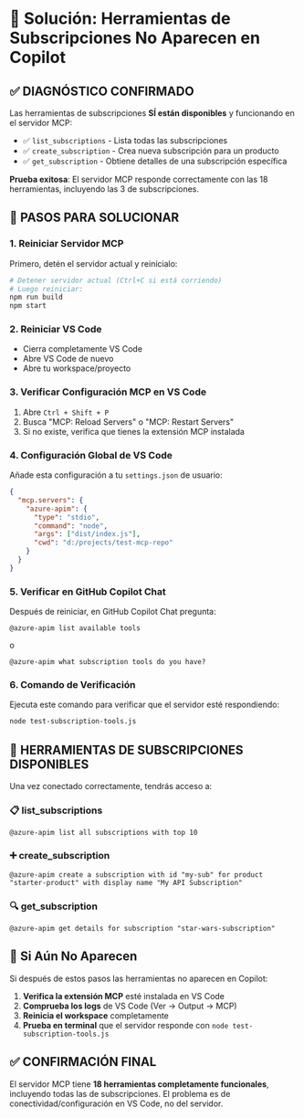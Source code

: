 # 🔧 Solución: Herramientas de Subscripciones No Aparecen en Copilot

## ✅ **DIAGNÓSTICO CONFIRMADO**

Las herramientas de subscripciones **SÍ están disponibles** y funcionando en el servidor MCP:

- ✅ `list_subscriptions` - Lista todas las subscripciones
- ✅ `create_subscription` - Crea nueva subscripción para un producto  
- ✅ `get_subscription` - Obtiene detalles de una subscripción específica

**Prueba exitosa**: El servidor MCP responde correctamente con las 18 herramientas, incluyendo las 3 de subscripciones.

## 🔧 **PASOS PARA SOLUCIONAR**

### **1. Reiniciar Servidor MCP**

Primero, detén el servidor actual y reinícialo:

```bash
# Detener servidor actual (Ctrl+C si está corriendo)
# Luego reiniciar:
npm run build
npm start
```

### **2. Reiniciar VS Code**

- Cierra completamente VS Code
- Abre VS Code de nuevo
- Abre tu workspace/proyecto

### **3. Verificar Configuración MCP en VS Code**

1. Abre `Ctrl + Shift + P`
2. Busca "MCP: Reload Servers" o "MCP: Restart Servers"
3. Si no existe, verifica que tienes la extensión MCP instalada

### **4. Configuración Global de VS Code**

Añade esta configuración a tu `settings.json` de usuario:

```json
{
  "mcp.servers": {
    "azure-apim": {
      "type": "stdio", 
      "command": "node",
      "args": ["dist/index.js"],
      "cwd": "d:/projects/test-mcp-repo"
    }
  }
}
```

### **5. Verificar en GitHub Copilot Chat**

Después de reiniciar, en GitHub Copilot Chat pregunta:

```
@azure-apim list available tools
```

o 

```
@azure-apim what subscription tools do you have?
```

### **6. Comando de Verificación**

Ejecuta este comando para verificar que el servidor esté respondiendo:

```bash
node test-subscription-tools.js
```

## 🎯 **HERRAMIENTAS DE SUBSCRIPCIONES DISPONIBLES**

Una vez conectado correctamente, tendrás acceso a:

### **📋 list_subscriptions**
```
@azure-apim list all subscriptions with top 10
```

### **➕ create_subscription** 
```
@azure-apim create a subscription with id "my-sub" for product "starter-product" with display name "My API Subscription"
```

### **🔍 get_subscription**
```
@azure-apim get details for subscription "star-wars-subscription"
```

## 🚨 **Si Aún No Aparecen**

Si después de estos pasos las herramientas no aparecen en Copilot:

1. **Verifica la extensión MCP** esté instalada en VS Code
2. **Comprueba los logs** de VS Code (Ver → Output → MCP)
3. **Reinicia el workspace** completamente
4. **Prueba en terminal** que el servidor responde con `node test-subscription-tools.js`

## ✅ **CONFIRMACIÓN FINAL**

El servidor MCP tiene **18 herramientas completamente funcionales**, incluyendo todas las de subscripciones. El problema es de conectividad/configuración en VS Code, no del servidor.
